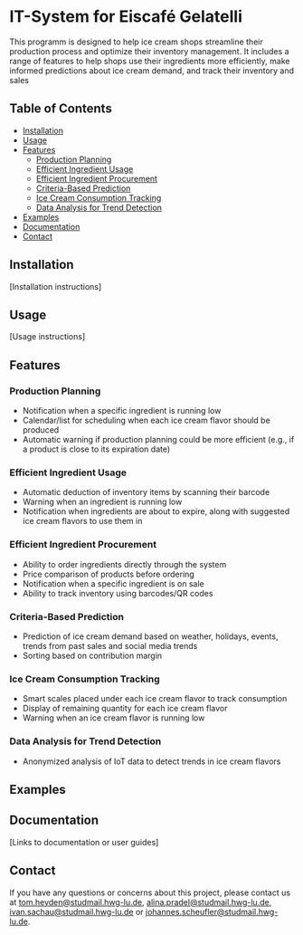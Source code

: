 # IT-System for Eiscafé Gelatelli

This programm is designed to help ice cream shops streamline their production process and optimize their inventory management. It includes a range of features to help shops use their ingredients more efficiently, make informed predictions about ice cream demand, and track their inventory and sales

## Table of Contents
- [Installation](#installation)
- [Usage](#usage)
- [Features](#features)
  - [Production Planning](#production-planning)
  - [Efficient Ingredient Usage](#efficient-ingredient-usage)
  - [Efficient Ingredient Procurement](#efficient-ingredient-procurement)
  - [Criteria-Based Prediction](#criteria-based-prediction)
  - [Ice Cream Consumption Tracking](#ice-cream-consumption-tracking)
  - [Data Analysis for Trend Detection](#data-analysis-for-trend-detection)
- [Examples](#examples)
- [Documentation](#documentation)
- [Contact](#contact)

## Installation
[Installation instructions]

## Usage

[Usage instructions]

## Features

### Production Planning
* Notification when a specific ingredient is running low
* Calendar/list for scheduling when each ice cream flavor should be produced
* Automatic warning if production planning could be more efficient (e.g., if a product is close to its expiration date)

### Efficient Ingredient Usage
* Automatic deduction of inventory items by scanning their barcode
* Warning when an ingredient is running low
* Notification when ingredients are about to expire, along with suggested ice cream flavors to use them in

### Efficient Ingredient Procurement
* Ability to order ingredients directly through the system
* Price comparison of products before ordering
* Notification when a specific ingredient is on sale
* Ability to track inventory using barcodes/QR codes

### Criteria-Based Prediction
* Prediction of ice cream demand based on weather, holidays, events, trends from past sales and social media trends
* Sorting based on contribution margin

### Ice Cream Consumption Tracking
* Smart scales placed under each ice cream flavor to track consumption
* Display of remaining quantity for each ice cream flavor
* Warning when an ice cream flavor is running low

### Data Analysis for Trend Detection
* Anonymized analysis of IoT data to detect trends in ice cream flavors

## Examples

## Documentation

[Links to documentation or user guides]

## Contact

If you have any questions or concerns about this project, please contact us at tom.heyden@studmail.hwg-lu.de, alina.pradel@studmail.hwg-lu.de, ivan.sachau@studmail.hwg-lu.de or johannes.scheufler@studmail.hwg-lu.de.
